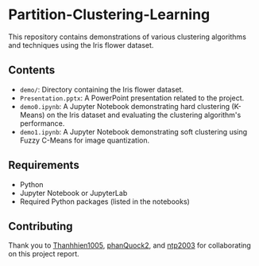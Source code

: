 # Partition-Clustering-Learning

This repository contains demonstrations of various clustering algorithms and techniques using the Iris flower dataset.

## Contents

- `demo/`: Directory containing the Iris flower dataset.
- `Presentation.pptx`: A PowerPoint presentation related to the project.
- `demo0.ipynb`: A Jupyter Notebook demonstrating hard clustering (K-Means) on the Iris dataset and evaluating the clustering algorithm's performance.
- `demo1.ipynb`: A Jupyter Notebook demonstrating soft clustering using Fuzzy C-Means for  image quantization.

## Requirements

- Python
- Jupyter Notebook or JupyterLab
- Required Python packages (listed in the notebooks)

## Contributing

Thank you to [Thanhhien1005](https://github.com/Thanhhien1005), [phanQuock2](https://github.com/phanQuock2), and [ntp2003](https://github.com/ntp2003) for collaborating on this project report.
